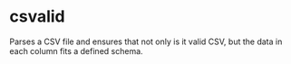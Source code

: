 # csvalid
Parses a CSV file and ensures that not only is it valid CSV, but the data in each column fits a defined schema.

